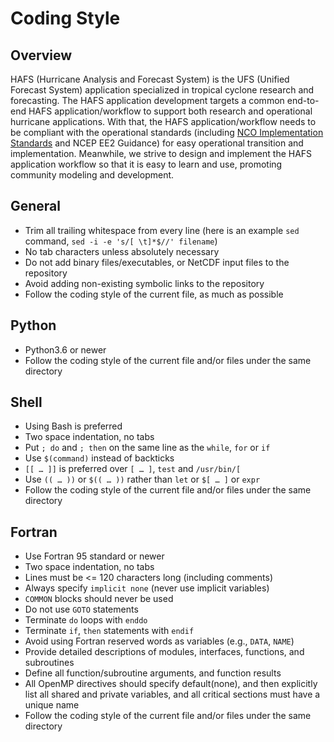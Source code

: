 # Coding Style

## Overview
HAFS (Hurricane Analysis and Forecast System) is the UFS (Unified Forecast
System) application specialized in tropical cyclone research and forecasting.
The HAFS application development targets a common end-to-end HAFS
application/workflow to support both research and operational hurricane
applications. With that, the HAFS application/workflow needs to be compliant
with the operational standards (including [NCO Implementation
Standards](https://www.nco.ncep.noaa.gov/idsb/implementation_standards/) and
NCEP EE2 Guidance) for easy operational transition and implementation.
Meanwhile, we strive to design and implement the HAFS application workflow so
that it is easy to learn and use, promoting community modeling and development.

## General

* Trim all trailing whitespace from every line (here is an example `sed` command, 
  `sed -i -e 's/[ \t]*$//' filename`)
* No tab characters unless absolutely necessary
* Do not add binary files/executables, or NetCDF input files to the repository
* Avoid adding non-existing symbolic links to the repository
* Follow the coding style of the current file, as much as possible

## Python

* Python3.6 or newer
* Follow the coding style of the current file and/or files under the same directory

## Shell

* Using Bash is preferred
* Two space indentation, no tabs
* Put `; do` and `; then` on the same line as the `while`, `for` or `if`
* Use `$(command)` instead of backticks
* `[[ … ]]` is preferred over `[ … ]`, `test` and `/usr/bin/[`
* Use `(( … ))` or `$(( … ))` rather than `let` or `$[ … ]` or `expr`
* Follow the coding style of the current file and/or files under the same directory

## Fortran

* Use Fortran 95 standard or newer
* Two space indentation, no tabs
* Lines must be <= 120 characters long (including comments)
* Always specify `implicit none` (never use implicit variables)
* `COMMON` blocks should never be used
* Do not use `GOTO` statements
* Terminate `do` loops with `enddo`
* Terminate `if`, `then` statements with `endif`
* Avoid using Fortran reserved words as variables (e.g., `DATA`, `NAME`)
* Provide detailed descriptions of modules, interfaces, functions, and subroutines
* Define all function/subroutine arguments, and function results
* All OpenMP directives should specify default(none), and then explicitly list
  all shared and private variables, and all critical sections must have a unique name
* Follow the coding style of the current file and/or files under the same directory

